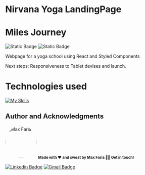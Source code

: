 # Nirvana Yoga LandingPage
# Miles Journey 
![Static Badge](https://img.shields.io/badge/status-under_construction-yellow)
![Static Badge](https://img.shields.io/badge/React-green)


Webpage for a yoga school using React and Styled Components

Next steps: Responsiveness to Tablet devises and launch. 

# Technologies used

[![My Skills](https://skillicons.dev/icons?i=ts,react,styledcomponents,aws,figma)](https://skillicons.dev)

## Author and Acknowledgments

<a>
 <img style="border-radius: 50%;" src="https://avatars.githubusercontent.com/u/127763619?s=400&u=e41acd5947731c4604b1b0fd518426939e6bfdf8&v=4" width="100px;" alt="Max Faria"/>
 <sub><b> Made with ❤️ and sweat by Max Faria 👋🏽 Get in touch!</b></sub></a> <a></a>
 <br />

[![Linkedin Badge](https://img.shields.io/badge/-Max-blue?style=flat-square&logo=Linkedin&logoColor=white)](https://www.linkedin.com/in/max-faria-b212801ba/)
[![Gmail Badge](https://img.shields.io/badge/-mxxfaria@gmail.com-c14438?style=flat-square&logo=Gmail&logoColor=white&link=mailto:mxxfaria@gmail.com)](mailto:mxxfaria@gmail.com)

